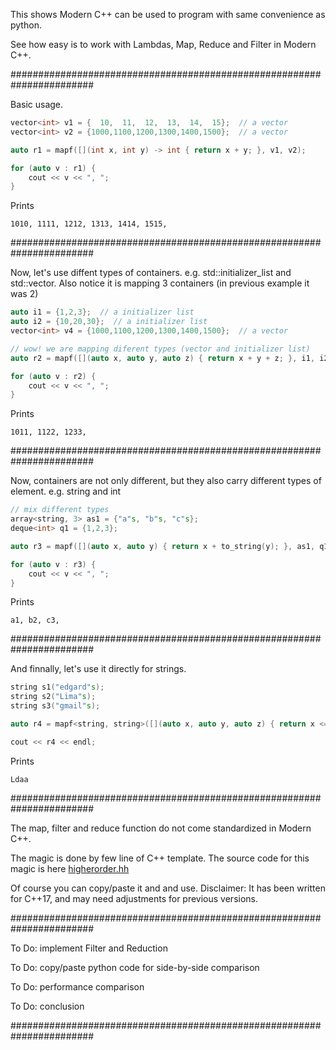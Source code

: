 
This shows Modern C++ can be used to program with same convenience as python.

See how easy is to work with Lambdas, Map, Reduce and Filter in Modern C++.

#######################################################################

Basic usage.

```cpp
vector<int> v1 = {  10,  11,  12,  13,  14,  15};  // a vector
vector<int> v2 = {1000,1100,1200,1300,1400,1500};  // a vector

auto r1 = mapf([](int x, int y) -> int { return x + y; }, v1, v2);

for (auto v : r1) {
    cout << v << ", ";
}
```

Prints

    1010, 1111, 1212, 1313, 1414, 1515,

#######################################################################

Now, let's use diffent types of containers. e.g. std::initializer_list and std::vector.
Also notice it is mapping 3 containers (in previous example it was 2)

```cpp
auto i1 = {1,2,3};  // a initializer list
auto i2 = {10,20,30};  // a initializer list
vector<int> v4 = {1000,1100,1200,1300,1400,1500};  // a vector

// wow! we are mapping diferent types (vector and initializer list)
auto r2 = mapf([](auto x, auto y, auto z) { return x + y + z; }, i1, i2, v4);

for (auto v : r2) {
    cout << v << ", ";
}
```

Prints

    1011, 1122, 1233,

#######################################################################

Now, containers are not only different, but they also carry different types of element. e.g. string and int

```cpp
// mix different types
array<string, 3> as1 = {"a"s, "b"s, "c"s};
deque<int> q1 = {1,2,3};

auto r3 = mapf([](auto x, auto y) { return x + to_string(y); }, as1, q1);

for (auto v : r3) {
    cout << v << ", ";
}
```

Prints

    a1, b2, c3,

#######################################################################

And finnally, let's use it directly for strings.

```cpp
string s1("edgard"s);
string s2("Lima"s);
string s3("gmail"s);

auto r4 = mapf<string, string>([](auto x, auto y, auto z) { return x <= y ? x <= z ? x : z : y <= z ? y : z; }, s1, s2, s3);

cout << r4 << endl;
```

Prints

    Ldaa
    
#######################################################################

The map, filter and reduce function do not come standardized in Modern C++.

The magic is done by few line of C++ template.
The source code for this magic is here [higherorder.hh](https://github.com/Dragdex/giganticpp/blob/master/comparing_python_cc/lambda_filter_map_reduce/higherorder.hh)

Of course you can copy/paste it and and use.
Disclaimer: It has been written for C++17, and may need adjustments for previous versions.
    
#######################################################################

To Do: implement Filter and Reduction

To Do: copy/paste python code for side-by-side comparison

To Do: performance comparison

To Do: conclusion

#######################################################################










